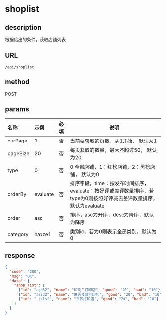 # shoplist

## description

根据给出的条件，获取店铺列表

## URL

```
/api/shoplist
```

## method

POST

## params

| 名称       | 示例       | 必填   | 说明                                       |
| :------- | :------- | :--- | ---------------------------------------- |
| curPage  | 1        | 否    | 当前要获取的页数，从1开始， 默认为1                      |
| pageSize | 20       | 否    | 每页获取的数量，最大不超过50， 默认为20                   |
| type     | 0        | 否    | 0:全部店铺，1：红榜店铺，2：黑榜店铺， 默认为0               |
| orderBy  | evaluate | 否    | 排序字段，time：按发布时间排序，evaluate：按好评或差评数量排序，若type为0则按照好评减去差评数量排序， 默认为evaluate |
| order    | asc      | 否    | 排序，asc为升序，desc为降序，默认为降序                  |
| category | haxze1   | 否    | 类别id，若为0则表示全部类别，默认为0                     |



## response

```json
{
  "code": "200",
  "msg": "OK",
  "data": {
    "shop_list": [
      {"id": "ajH32", "name": "印刷厂打印店", "good": "20", "bad": "10"},
      {"id": "as332", "name": "嘉园楼底打印店", "good": "20", "bad": "10"},
      {"id": " jklsf", "name": "东区打印店", "good": "20", "bad": "10"}
    ]
  }
}
```

